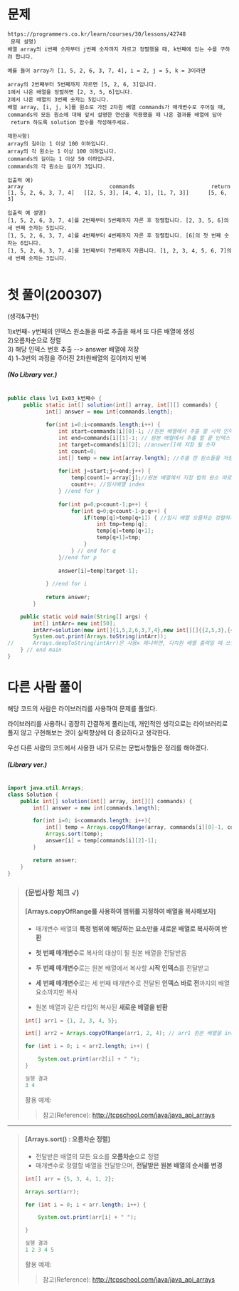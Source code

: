 # 문제

```
https://programmers.co.kr/learn/courses/30/lessons/42748
 문제 설명)
배열 array의 i번째 숫자부터 j번째 숫자까지 자르고 정렬했을 때, k번째에 있는 수를 구하려 합니다.

예를 들어 array가 [1, 5, 2, 6, 3, 7, 4], i = 2, j = 5, k = 3이라면

array의 2번째부터 5번째까지 자르면 [5, 2, 6, 3]입니다.
1에서 나온 배열을 정렬하면 [2, 3, 5, 6]입니다.
2에서 나온 배열의 3번째 숫자는 5입니다.
배열 array, [i, j, k]를 원소로 가진 2차원 배열 commands가 매개변수로 주어질 때, 
commands의 모든 원소에 대해 앞서 설명한 연산을 적용했을 때 나온 결과를 배열에 담아
 return 하도록 solution 함수를 작성해주세요.

제한사항)
array의 길이는 1 이상 100 이하입니다.
array의 각 원소는 1 이상 100 이하입니다.
commands의 길이는 1 이상 50 이하입니다.
commands의 각 원소는 길이가 3입니다.

입출력 예)
array							commands						return
[1, 5, 2, 6, 3, 7, 4]	[[2, 5, 3], [4, 4, 1], [1, 7, 3]]	   [5, 6, 3]

입출력 예 설명)
[1, 5, 2, 6, 3, 7, 4]를 2번째부터 5번째까지 자른 후 정렬합니다. [2, 3, 5, 6]의 세 번째 숫자는 5입니다.
[1, 5, 2, 6, 3, 7, 4]를 4번째부터 4번째까지 자른 후 정렬합니다. [6]의 첫 번째 숫자는 6입니다.
[1, 5, 2, 6, 3, 7, 4]를 1번째부터 7번째까지 자릅니다. [1, 2, 3, 4, 5, 6, 7]의 세 번째 숫자는 3입니다.
 
```



# 첫 풀이(200307)

(생각&구현)

1)x번째`~` y번째의 인덱스 원소들을 따로 추출을 해서 또 다른 배열에 생성  
2)오름차순으로 정렬  
3) 해당 인덱스 번호 추출 --> answer 배열에 저장  
4) 1`~`3번의 과정을 주어진 2차원배열의 길이까지 반복

##### (No Library ver.)

```java

public class lv1_Ex03_k번째수 {
	 public static int[] solution(int[] array, int[][] commands) {
	        int[] answer = new int[commands.length];
	        
	        for(int i=0;i<commands.length;i++) {
	        	int start=commands[i][0]-1; //원본 배열에서 추출 할 시작 인덱스
	        	int end=commands[i][1]-1; // 원본 배열에서 추출 할 끝 인덱스
	        	int target=commands[i][2]; //answer[]에 저장 될 숫자
	        	int count=0;
	        	int[] temp = new int[array.length]; //추출 한 원소들을 저장할 임시배열
	        	
	        	for(int j=start;j<=end;j++) { 
	        		temp[count]= array[j];//원본 배열에서 지정 범위 원소 따로 추출해서 저장
	        		count++; //임시배열 index
	        	} //end for j
	        	
	        	for(int p=0;p<count-1;p++) { 
	        		for(int q=0;q<count-1-p;q++) {
	        			if(temp[q]>temp[q+1]) { //임시 배열 오름차순 정렬하기(버블정렬)
	        				int tmp=temp[q];
	        				temp[q]=temp[q+1];
	        				temp[q+1]=tmp;
	        			}
	        		} // end for q
	        	}//end for p
	        	
	        	answer[i]=temp[target-1];
	        
	        } //end for i
	        
	        return answer;
	    }

	public static void main(String[] args) {
		int[] intArr= new int[50];
		intArr=solution(new int[]{1,5,2,6,3,7,4},new int[][]{{2,5,3},{4,4,1},{1,7,3}});
		System.out.print(Arrays.toString(intArr));
//		Arrays.deepToString(intArr)은 사용x 왜냐하면, 다차원 배열 출력일 때 쓰임
	} // end main
}
```

# 다른 사람 풀이

해당 코드의 사람은 라이브러리를 사용하여 문제를 풀었다.

라이브러리를 사용하니 굉장히 간결하게 풀리는데, 개인적인 생각으로는 라이브러리로 풀지 않고 구현해보는 것이 실력향상에 더 중요하다고 생각한다.

우선 다른 사람의 코드에서 사용한 내가 모르는 문법사항들은 정리를 해야겠다. 

##### (Library ver.)

```java

import java.util.Arrays;
class Solution {
    public int[] solution(int[] array, int[][] commands) {
        int[] answer = new int[commands.length];

        for(int i=0; i<commands.length; i++){
            int[] temp = Arrays.copyOfRange(array, commands[i][0]-1, commands[i][1]);
            Arrays.sort(temp);
            answer[i] = temp[commands[i][2]-1];
        }

        return answer;
    }
}
```

> ### (문법사항 체크 √)
>
> #### [Arrays.copyOfRange를 사용하여 범위를 지정하여 배열을 복사해보자]
>
> - 매개변수 배열의 **특정 범위에 해당하는 요소만을 새로운 배열로 복사하여 반환**
>
> - **첫 번째 매개변수**로 복사의 대상이 될 원본 배열을 전달받음
>
> - **두 번째 매개변수**로는 원본 배열에서 복사할 **시작 인덱스**를 전달받고
> - **세 번째 매개변수**로는 세 번째 매개변수로 전달된 **인덱스 바로 전**까지의 배열 요소까지만 복사
>
> - 원본 배열과 같은 타입의 복사된 **새로운 배열을 반환**
>
> ```java
> int[] arr1 = {1, 2, 3, 4, 5};
> 
> int[] arr2 = Arrays.copyOfRange(arr1, 2, 4); // arr1 원본 배열을 index 2 ~ 3 까지 복사
> 
> for (int i = 0; i < arr2.length; i++) {
> 
>     System.out.print(arr2[i] + " ");
> }
> 
> 실행 결과
> 3 4 
> ```
>
> 활용 예제:
>
> > 참고(Reference): http://tcpschool.com/java/java_api_arrays

---

> #### [Arrays.sort() : 오름차순 정렬]
>
> - 전달받은 배열의 모든 요소를 **오름차순**으로 정렬
>- 매개변수로 정렬할 배열을 전달받으며, **전달받은 원본 배열의 순서를 변경**
> 
>```java
> int[] arr = {5, 3, 4, 1, 2};
> 
>Arrays.sort(arr);
> 
>for (int i = 0; i < arr.length; i++) {
> 
>     System.out.print(arr[i] + " ");
> 
> }
> 
> 실행 결과
> 1 2 3 4 5 
> ```
> 
> 활용 예제:
> 
> > 참고(Reference): http://tcpschool.com/java/java_api_arrays